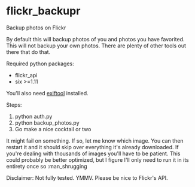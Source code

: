 # flickr_backupr
Backup photos on Flickr

By default this will backup photos of you and photos you have favorited.
This will not backup your own photos. There are plenty of other tools out 
there that do that.

Required python packages:
* flickr_api
* six >=1.11

You'll also need [exiftool](https://www.sno.phy.queensu.ca/~phil/exiftool/) installed.

Steps:
1. python auth.py
1. python backup_photos.py
1. Go make a nice cocktail or two

It might fail on something. If so, let me know which image. 
You can then restart it and it should skip over everything 
it's already downloaded. If you're dealing with thousands of images
you'll have to be patient. This could probably be better optimized, but
I figure I'll only need to run it in its entirety once so :man_shrugging

Disclaimer: Not fully tested. YMMV. Please be nice to Flickr's API.
